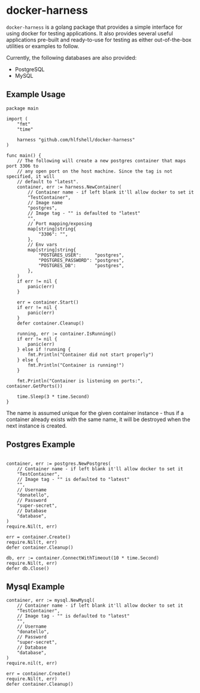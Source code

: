 # docker-harness

`docker-harness` is a golang package that provides a simple interface for using docker for testing applications. It also provides several useful applications pre-built and ready-to-use for testing as either out-of-the-box utilities or examples to follow.

Currently, the following databases are also provided:
* PostgreSQL
* MySQL

## Example Usage
```golang
package main

import (
	"fmt"
	"time"

	harness "github.com/hlfshell/docker-harness"
)

func main() {
	// The following will create a new postgres container that maps port 3306 to
	// any open port on the host machine. Since the tag is not specified, it will
	// default to "latest".
	container, err := harness.NewContainer(
		// Container name - if left blank it'll allow docker to set it
		"TestContainer",
		// Image name
		"postgres",
		// Image tag - "" is defaulted to "latest"
		"",
		// Port mapping/exposing
		map[string]string{
			"3306": "",
		},
		// Env vars
		map[string]string{
			"POSTGRES_USER":     "postgres",
			"POSTGRES_PASSWORD": "postgres",
			"POSTGRES_DB":       "postgres",
		},
	)
	if err != nil {
		panic(err)
	}

	err = container.Start()
	if err != nil {
		panic(err)
	}
	defer container.Cleanup()

	running, err := container.IsRunning()
	if err != nil {
		panic(err)
	} else if !running {
		fmt.Println("Container did not start properly")
	} else {
		fmt.Println("Container is running!")
	}

	fmt.Println("Container is listening on ports:", container.GetPorts())

	time.Sleep(3 * time.Second)
}
```

The name is assumed unique for the given container instance - thus if a container already exists with the same name, it will be destroyed when the next instance is created.

## Postgres Example
```golang

container, err := postgres.NewPostgres(
    // Container name - if left blank it'll allow docker to set it
    "TestContainer",
    // Image tag - "" is defaulted to "latest"
    "",
    // Username
    "donatello",
    // Password
    "super-secret",
    // Database
    "database",
)
require.Nil(t, err)

err = container.Create()
require.Nil(t, err)
defer container.Cleanup()

db, err := container.ConnectWithTimeout(10 * time.Second)
require.Nil(t, err)
defer db.Close()
```

## Mysql Example
```golang
container, err := mysql.NewMysql(
    // Container name - if left blank it'll allow docker to set it
    "TestContainer",
    // Image tag - "" is defaulted to "latest"
    "",
    // Username
    "donatello",
    // Password
    "super-secret",
    // Database
    "database",
)
require.nil(t, err)

err = container.Create()
require.Nil(t, err)
defer container.Cleanup()
```